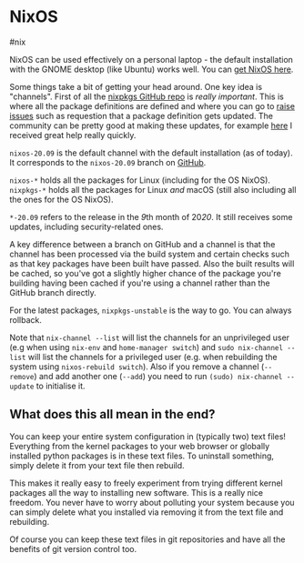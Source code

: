 # NixOS
#nix

NixOS can be used effectively on a personal laptop - the default installation with the GNOME desktop (like Ubuntu) works well. You can [get NixOS here](https://nixos.org/download.html#nixos-iso).

Some things take a bit of getting your head around. One key idea is "channels".
First of all the [nixpkgs GitHub repo](https://github.com/NixOS/nixpkgs) is *really important*. This is where all the package definitions are defined and where you can go to [raise issues](https://github.com/NixOS/nixpkgs/issues/new/choose) such as requestion that a package definition gets updated. The community can be pretty good at making these updates, for example [here](https://github.com/NixOS/nixpkgs/issues/119283) I received great help really quickly.

`nixos-20.09` is the default channel with the default installation (as of today). It corresponds to the `nixos-20.09` branch on [GitHub](https://github.com/NixOS/nixpkgs/tree/nixos-20.09).

`nixos-*` holds all the packages for Linux (including for the OS NixOS). `nixpkgs-*` holds all the packages for Linux *and* macOS (still also including all the ones for the OS NixOS).

`*-20.09` refers to the release in the *9*th month of 20*20*. It still receives some updates, including security-related ones.

A key difference between a branch on GitHub and a channel is that the channel has been processed via the build system and certain checks such as that key packages have been built have passed. Also the built results will be cached, so you've got a slightly higher chance of the package you're building having been cached if you're using a channel rather than the GitHub branch directly.

For the latest packages, `nixpkgs-unstable` is the way to go. You can always rollback.

Note that `nix-channel --list` will list the channels for an unprivileged user (e.g when using `nix-env` and `home-manager switch`) and `sudo nix-channel --list` will list the channels for a privileged user (e.g. when rebuilding the system using `nixos-rebuild switch`). Also if you remove a channel (`--remove`) and add another one (`--add`) you need to run `(sudo) nix-channel --update` to initialise it.

## What does this all mean in the end?

You can keep your entire system configuration in (typically two) text files! Everything from the kernel packages to your web browser or globally installed python packages is in these text files. To uninstall something, simply delete it from your text file then rebuild.

This makes it really easy to freely experiment from trying different kernel packages all the way to installing new software. This is a really nice freedom. You never have to worry about polluting your system because you can simply delete what you installed via removing it from the text file and rebuilding.

Of course you can keep these text files in git repositories and have all the benefits of git version control too.